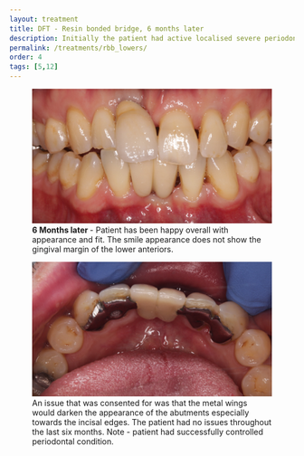 ```yaml
---
layout: treatment
title: DFT - Resin bonded bridge, 6 months later
description: Initially the patient had active localised severe periodontitis on lower centrals. Grade 3 mobile, poor prognosis, non-vital. Patient could not afford implants, was happy having a bridge. Several bridge designs were considered. Due to moderate bone loss on the lower 2's and grade 2 mobility, the design involved also splinting from 3-3 to reduce mobility. The patient underwent periodontal treatment, IDC compliance improved, following lower central extractions, an immediate fit was done.
permalink: /treatments/rbb_lowers/
order: 4
tags: [5,12]
---
```


<div class="row">

  <div class="col-lg-6">
    <figure class="figure">
      <img src="/images/np/1.jpg" class="figure-img img-fluid rounded" alt="...">
      <figcaption class="figure-caption text-center">
        <strong>6 Months later </strong>- Patient has been happy overall with appearance and fit. The smile appearance does not show the gingival margin of the lower anteriors.
      </figcaption>
    </figure>
  </div>

  <div class="col-lg-6">
    <figure class="figure">
      <img src="/images/np/2.jpg" class="figure-img img-fluid rounded" alt="...">
      <figcaption class="figure-caption text-center">
        An issue that was consented for was that the metal wings would darken the appearance of the abutments especially towards the incisal edges. The patient had no issues throughout the last six months. Note - patient had successfully controlled periodontal condition.
      </figcaption>
    </figure>
  </div>
